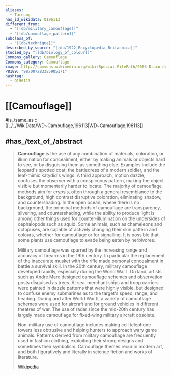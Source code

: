 ```yaml
---
aliases:
  - Tarnung
has_id_wikidata: Q196113
different_from:
  - "[[db/military_camouflage]]"
  - "[[db/camouflage_pattern]]"
subclass_of:
  - "[[db/technique]]"
described_by_source: "[[db/1922_Encyclopædia_Britannica]]"
studied_by: "[[db/biology_of_colour]]"
Commons_gallery: Camouflage
Commons_category: Camouflage
image: http://commons.wikimedia.org/wiki/Special:FilePath/2005-Draco-dussumieri.jpg
P8189: "987007283385905171"
hashtag:
  - Q196113
---
```


# [[Camouflage]] 

#is_/same_as :: [[../../WikiData/WD~Camouflage,196113|WD~Camouflage,196113]] 

## #has_/text_of_/abstract 

> **Camouflage** is the use of any combination of materials, coloration, or illumination for concealment, either by making animals or objects hard to see, or by disguising them as something else. Examples include the leopard's spotted coat, the battledress of a modern soldier, and the leaf-mimic katydid's wings. A third approach, motion dazzle, confuses the observer with a conspicuous pattern, making the object visible but momentarily harder to locate. The majority of camouflage methods aim for crypsis, often through a general resemblance to the background, high contrast disruptive coloration, eliminating shadow, and countershading. In the open ocean, where there is no background, the principal methods of camouflage are transparency, silvering, and countershading, while the ability to produce light is among other things used for counter-illumination on the undersides of cephalopods such as squid. Some animals, such as chameleons and octopuses, are capable of actively changing their skin pattern and colours, whether for camouflage or for signalling. It is possible that some plants use camouflage to evade being eaten by herbivores.
>
> Military camouflage was spurred by the increasing range and accuracy of firearms in the 19th century. In particular the replacement of the inaccurate musket with the rifle made personal concealment in battle a survival skill. In the 20th century, military camouflage developed rapidly, especially during the World War I. On land, artists such as André Mare designed camouflage schemes and observation posts disguised as trees. At sea, merchant ships and troop carriers were painted in dazzle patterns that were highly visible, but designed to confuse enemy submarines as to the target's speed, range, and heading. During and after World War II, a variety of camouflage schemes were used for aircraft and for ground vehicles in different theatres of war. The use of radar since the mid-20th century has largely made camouflage for fixed-wing military aircraft obsolete.
>
> Non-military use of camouflage includes making cell telephone towers less obtrusive and helping hunters to approach wary game animals. Patterns derived from military camouflage are frequently used in fashion clothing, exploiting their strong designs and sometimes their symbolism. Camouflage themes recur in modern art, and both figuratively and literally in science fiction and works of literature.
>
> [Wikipedia](https://en.wikipedia.org/wiki/Camouflage) 

